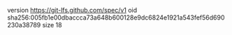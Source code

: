 version https://git-lfs.github.com/spec/v1
oid sha256:005fb1e00dbaccca73a648b600128e9dc6824e1921a543fef56d690230a38789
size 18
